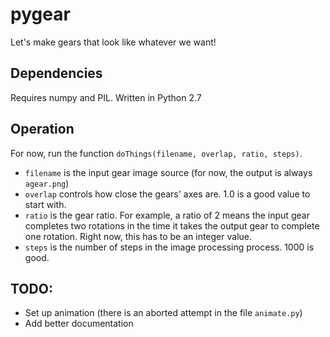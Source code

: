 # pygear

Let's make gears that look like whatever we want!

## Dependencies

Requires numpy and PIL. Written in Python 2.7

## Operation

For now, run the function `doThings(filename, overlap, ratio, steps)`.
* `filename` is the input gear image source (for now, the output is always `agear.png`)
* `overlap` controls how close the gears' axes are. 1.0 is a good value to start with.
* `ratio` is the gear ratio. For example, a ratio of 2 means the input gear completes two rotations in the time it takes the output gear to complete one rotation. Right now, this has to be an integer value.
* `steps` is the number of steps in the image processing process. 1000 is good.

## TODO:

* Set up animation (there is an aborted attempt in the file `animate.py`)
* Add better documentation